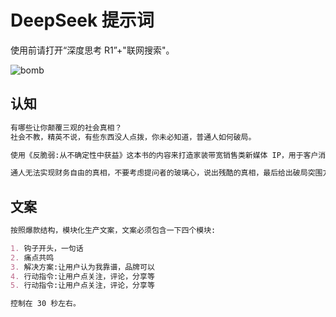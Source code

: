 # DeepSeek 提示词

使用前请打开“深度思考 R1”+"联网搜索"。

![bomb](/img/dspromote.png)

## 认知

```md
有哪些让你颠覆三观的社会真相？
社会不教，精英不说，有些东西没人点拨，你未必知道，普通人如何破局。
```

```md
使用《反脆弱:从不确定性中获益》这本书的内容来打造家装带宽销售类新媒体 IP，用于客户消费引流。
```

```md
通人无法实现财务自由的真相，不要考虑提问者的玻璃心，说出残酷的真相，最后给出破局突围方案。
```

## 文案

```md
按照爆款结构，模块化生产文案，文案必须包含一下四个模块:

1. 钩子开头，一句话
2. 痛点共鸣
3. 解决方案:让用户认为我靠谱，品牌可以
4. 行动指令:让用户点关注，评论，分享等
5. 行动指令:让用户点关注，评论，分享等

控制在 30 秒左右。
```
